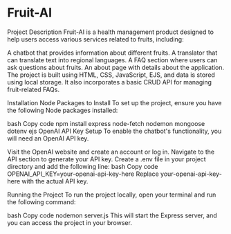 # Fruit-AI
Project Description
Fruit-AI is a health management product designed to help users access various services related to fruits, including:

A chatbot that provides information about different fruits.
A translator that can translate text into regional languages.
A FAQ section where users can ask questions about fruits.
An about page with details about the application.
The project is built using HTML, CSS, JavaScript, EJS, and data is stored using local storage. It also incorporates a basic CRUD API for managing fruit-related FAQs.

Installation
Node Packages to Install
To set up the project, ensure you have the following Node packages installed:

bash
Copy code
npm install express node-fetch nodemon mongoose dotenv ejs
OpenAI API Key Setup
To enable the chatbot's functionality, you will need an OpenAI API key.

Visit the OpenAI website and create an account or log in.
Navigate to the API section to generate your API key.
Create a .env file in your project directory and add the following line:
bash
Copy code
OPENAI_API_KEY=your-openai-api-key-here
Replace your-openai-api-key-here with the actual API key.

Running the Project
To run the project locally, open your terminal and run the following command:

bash
Copy code
nodemon server.js
This will start the Express server, and you can access the project in your browser.
